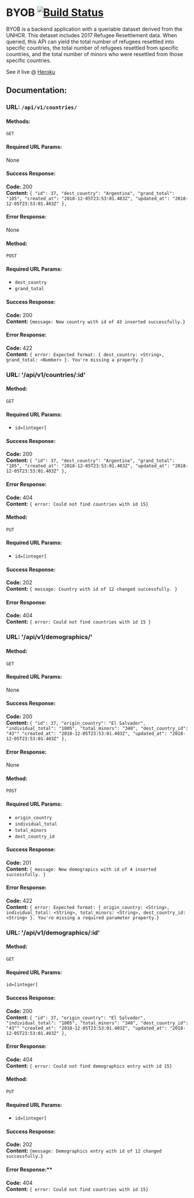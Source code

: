 # BYOB [![Build Status](https://travis-ci.org/Haub/byob.svg?branch=master)](https://travis-ci.org/Haub/byob)


BYOB is a backend application with a queriable dataset derived from the UNHCR. This detaset includes 2017 Refugee Resettlement data. When queried, this API can yield the total number of refugees resettled into specific countries, the total number of refugees resettled from specific countries, and the total number of minors who were resettled from those specific countries. 

See it live @ [Heroku](https://byob-ch-mh.herokuapp.com/)

## Documentation: 
  
### URL: `/api/v1/countries/`

#### Methods:

  `GET`
  
#### Required URL Params:
  None

#### Success Response:

  **Code:** 200 <br />
  **Content:** 
    `{
        "id": 37,
        "dest_country": "Argentina",
        "grand_total": "105",
        "created_at": "2018-12-05T23:53:01.403Z",
        "updated_at": "2018-12-05T23:53:01.403Z"
    },`
 
#### Error Response:

  None

#### Method:

  `POST`
  
#### Required URL Params:
  
  * `dest_country`
  * `grand_total`

#### Success Response:

  **Code:** 200 <br />
  **Content:** 
    `{message: New country with id of 43 inserted successfully.}`
 
#### Error Response:

  **Code:** 422 <br />
  **Content:** `{ error: Expected format: { dest_country: <String>, grand_total: <Number> }. You're missing a property.}`

### URL: '/api/v1/countries/:id'

#### Method:

  `GET`
  
#### Required URL Params:

  * `id=[integer]`

#### Success Response:

  **Code:** 200 <br />
  **Content:** 
    `{
        "id": 37,
        "dest_country": "Argentina",
        "grand_total": "105",
        "created_at": "2018-12-05T23:53:01.403Z",
        "updated_at": "2018-12-05T23:53:01.403Z"
    },`
 
#### Error Response:

  **Code:** 404 <br />
  **Content:** `{ error: Could not find countries with id 15}`
  
#### Method:

  `PUT`
  
#### Required URL Params:

  * `id=[integer]`

#### Success Response:

  **Code:** 202 <br />
  **Content:** 
    `{ message: Country with id of 12 changed successfully. }`
 
#### Error Response:

  **Code:** 404 <br />
  **Content:** 
    `{ error: Could not find countries with id 15 }`

### URL: '/api/v1/demographics/'

#### Method:
  
  `GET`
  
#### Required URL Params:

  None

#### Success Response:

  **Code:** 200 <br />
  **Content:** 
    `{
        "id": 37,
        "origin_country": "El Salvador",
        "individual_total": "1005",
        "total_minors": "340",
        "dest_country_id": "43""
        "created_at": "2018-12-05T23:53:01.403Z",
        "updated_at": "2018-12-05T23:53:01.403Z"
    },`
 
#### Error Response:

  None

#### Method:

  `POST`
  
#### Required URL Params:
 
  * `origin_country`
  * `individual_total`
  * `total_minors`
  * `dest_country_id`

#### Success Response:

  **Code:** 201 <br />
  **Content:** 
    `{ message: New demograpics with id of 4 inserted successfully. }`
 
#### Error Response:

  **Code:** 422 <br />
  **Content:** `{ error: Expected format: { origin_country: <String>, individual_total: <String>, total_minors: <String>, dest_country_id: <String> }. You're missing a required parameter property.}`
  
### URL: '/api/v1/demographics/:id'

#### Method:

  `GET`
  
#### Required URL Params:

  `id=[integer]`

#### Success Response:

  **Code:** 200 <br />
  **Content:** 
    `{
        "id": 37,
        "origin_country": "El Salvador",
        "individual_total": "1005",
        "total_minors": "340",
        "dest_country_id": "43""
        "created_at": "2018-12-05T23:53:01.403Z",
        "updated_at": "2018-12-05T23:53:01.403Z"
    },`
 
#### Error Response:

  **Code:** 404 <br />
  **Content:** `{ error: Could not find demographics entry with id 15}`

#### Method:

  `PUT`
  
#### Required URL Params:

  * `id=[integer]`

#### Success Response:

  **Code:** 202 <br />
  **Content:** 
    `{message: Demographics entry with id of 12 changed successfully.}`
 
#### Error Response:**

  **Code:** 404 <br />
  **Content:** `{ error: Could not find countries with id 15}`
